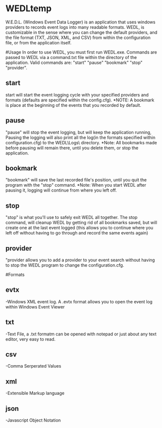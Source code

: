 # WEDLtemp
W.E.D.L. (Windows Event Data Logger) is an application that uses windows providers to records event logs into many readable formats. WEDL, is customizable in the sense where you can change the default providers, and the file format (TXT, JSON, XML, and CSV) from within the configuration file, or from the application itself.

#Usage
In order to use WEDL, you must first run  WEDL.exe. Commands are passed to WEDL via a command.txt file within the directory of the application. Valid commands are: "start" "pause" "bookmark" "stop" "provider".

## start
 start
will start the event logging cycle with your specified providers and formats (defaults are specified within the config.cfg).
*NOTE: A bookmark is place at the beginning of the events that you recorded by default.

## pause
"pause" will stop the event logging, but will keep the application running, Pausing the logging will also print all the log(in the formats specified within configuration.cfg) to the WEDL\Logs\ directory. 
*Note: All bookmarks made before pausing will remain there, until you delete them, or stop the application.

## bookmark
"bookmark" will save the last recorded file's position, until you quit the program with the "stop" command.
*Note: When you start WEDL after pausing it, logging will continue from where you left off.

## stop
"stop" is what you'll use to safely exit WEDL all together. The stop command, will cleanup WEDL by getting rid of all bookmarks saved, but will create one at the last event logged (this allows you to continue where you left off without having to go through and record the same events again)

## provider
"provider <provider> allows you to add a provider to your event search without having to stop the WEDL program to change the configuration.cfg.

#Formats

## evtx
 -Windows XML event log. A .evtx format allows you to open the event log within Windows Event Viewer
 
## txt
-Text File, a .txt formatm can be opened with notepad or just about any text editor, very easy to read.
 
## csv
-Comma Serperated Values
 
## xml
-Extensible Markup language
 
## json
-Javascript Object Notation

